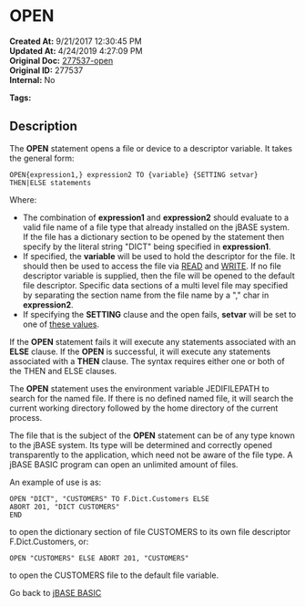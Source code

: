 # OPEN

**Created At:** 9/21/2017 12:30:45 PM  
**Updated At:** 4/24/2019 4:27:09 PM  
**Original Doc:** [277537-open](https://docs.jbase.com/36868-jbase-basic/277537-open)  
**Original ID:** 277537  
**Internal:** No  

**Tags:**
<badge text='fileopen' vertical='middle' />
<badge text='record handling' vertical='middle' />
<badge text='file handling' vertical='middle' />

## Description

The **OPEN** statement opens a file or device to a descriptor variable. It takes the general form:

```
OPEN{expression1,} expression2 TO {variable} {SETTING setvar} THEN|ELSE statements
```

Where:

- The combination of **expression1** and **expression2** should evaluate to a valid file name of a file type that already installed on the jBASE system. If the file has a dictionary section to be opened by the statement then specify by the literal string "DICT" being specified in **expression1**.
- If specified, the **variable** will be used to hold the descriptor for the file. It should then be used to access the file via [READ](./../read) and [WRITE](./../write). If no file descriptor variable is supplied, then the file will be opened to the default file descriptor. Specific data sections of a multi level file may specified by separating the section name from the file name by a "," char in **expression2**.
- If specifying the **SETTING** clause and the open fails, **setvar** will be set to one of [these values](./../incremental-file-errors).

If the **OPEN** statement fails it will execute any statements associated with an **ELSE** clause. If the **OPEN** is successful, it will execute any statements associated with a **THEN** clause. The syntax requires either one or both of the THEN and ELSE clauses.

The **OPEN** statement uses the environment variable JEDIFILEPATH to search for the named file. If there is no defined named file, it will search the current working directory followed by the home directory of the current process.

The file that is the subject of the **OPEN** statement can be of any type known to the jBASE system. Its type will be determined and correctly opened transparently to the application, which need not be aware of the file type. A jBASE BASIC program can open an unlimited amount of files.

An example of use is as:

```
OPEN "DICT", "CUSTOMERS" TO F.Dict.Customers ELSE
ABORT 201, "DICT CUSTOMERS"
END
```

to open the dictionary section of file CUSTOMERS to its own file descriptor F.Dict.Customers, or:

```
OPEN "CUSTOMERS" ELSE ABORT 201, "CUSTOMERS"
```

to open the CUSTOMERS file to the default file variable.

Go back to [jBASE BASIC](./../README.md)
